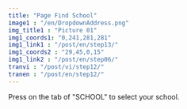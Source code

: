 ```yaml
---
title: "Page Find School"
image1 : "/en/DropdownAddress.png"
img_title1 : "Picture 01"
img1_coords1: "0,241,281,281"
img1_link1 : "/post/en/step13/"
img1_coords2 : "29,45,0,15"
img1_link2 : "/post/en/step06/"
tranvi : "/post/vi/step12/"
tranen : "/post/en/step12/"
---
```

Press on the tab of "SCHOOL" to select your school.